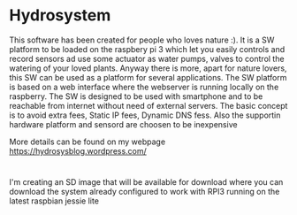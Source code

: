 # Hydrosystem

This software has been created for people who loves nature :). It is a SW platform to be loaded on the raspbery pi 3 which let you easily controls and record sensors ad use some actuator as water pumps, valves to control the watering of your loved plants.
Anyway there is more, apart for nature lovers, this SW can be used as a platform for several applications. 
The SW platform is based on a web interface where the webserver is running locally on the raspberry. The SW is designed to be used with smartphone and to be reachable from internet without need of external servers. The basic concept is to avoid extra fees, Static IP fees, Dynamic DNS fess. Also the supportin hardware platform and sensord are choosen to be inexpensive

More details can be found on my webpage https://hydrosysblog.wordpress.com/
#

I'm creating an SD image that will be available for download where you can download the system already configured to work with RPI3 running on the latest raspbian jessie lite
